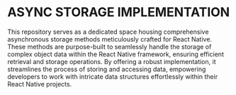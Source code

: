 <h1>ASYNC STORAGE IMPLEMENTATION</h1>
This repository serves as a dedicated space housing comprehensive asynchronous storage methods meticulously crafted for React Native.
These methods are purpose-built to seamlessly handle the storage of complex object data within the React Native framework, ensuring efficient retrieval and storage operations.
By offering a robust implementation, it streamlines the process of storing and accessing data, empowering developers to work with intricate data structures effortlessly within their React Native projects.
